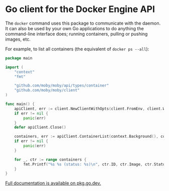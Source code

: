# Go client for the Docker Engine API

The `docker` command uses this package to communicate with the daemon. It can
also be used by your own Go applications to do anything the command-line
interface does; running containers, pulling or pushing images, etc.

For example, to list all containers (the equivalent of `docker ps --all`):

```go
package main

import (
	"context"
	"fmt"

	"github.com/moby/moby/api/types/container"
	"github.com/moby/moby/client"
)

func main() {
	apiClient, err := client.NewClientWithOpts(client.FromEnv, client.WithAPIVersionNegotiation())
	if err != nil {
		panic(err)
	}
	defer apiClient.Close()

	containers, err := apiClient.ContainerList(context.Background(), container.ListOptions{All: true})
	if err != nil {
		panic(err)
	}

	for _, ctr := range containers {
		fmt.Printf("%s %s (status: %s)\n", ctr.ID, ctr.Image, ctr.Status)
	}
}
```

[Full documentation is available on pkg.go.dev.](https://pkg.go.dev/github.com/moby/moby/client)
